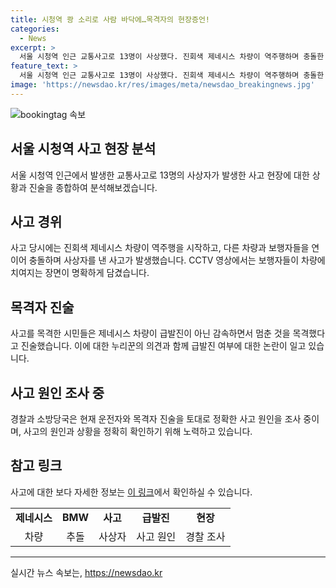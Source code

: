 ```yaml
---
title: 시청역 쾅 소리로 사람 바닥에…목격자의 현장증언!
categories:
  - News
excerpt: >
  서울 시청역 인근 교통사고로 13명이 사상했다. 진회색 제네시스 차량이 역주행하며 충돌한 뒤 보행자를 들이받았으나 운전자는 급발진 주장. 시민들과 CCTV 영상은 반대 주장하며 긴장한 상황 속에서도 사고 현장을 목격한 시민들의 증언이 중요한 증거로 작용하고 있다. 경찰과 소방당국은 사고 원인을 조사 중이다.
feature_text: >
  서울 시청역 인근 교통사고로 13명이 사상했다. 진회색 제네시스 차량이 역주행하며 충돌한 뒤 보행자를 들이받았으나 운전자는 급발진 주장. 시민들과 CCTV 영상은 반대 주장하며 긴장한 상황 속에서도 사고 현장을 목격한 시민들의 증언이 중요한 증거로 작용하고 있다. 경찰과 소방당국은 사고 원인을 조사 중이다.
image: 'https://newsdao.kr/res/images/meta/newsdao_breakingnews.jpg'
---
```


<p><img src="https://newsdao.kr/res/images/meta/newsdao_breakingnews.jpg" alt="bookingtag 속보" /></p>

<h2 data-ke-size="size26">서울 시청역 사고 현장 분석</h2>

<p data-ke-size="size16">서울 시청역 인근에서 발생한 교통사고로 13명의 사상자가 발생한 사고 현장에 대한 상황과 진술을 종합하여 분석해보겠습니다.</p>

<h2 data-ke-size="size24">사고 경위</h2>

<p data-ke-size="size16">사고 당시에는 진회색 제네시스 차량이 역주행을 시작하고, 다른 차량과 보행자들을 연이어 충돌하며 사상자를 낸 사고가 발생했습니다. CCTV 영상에서는 보행자들이 차량에 치여지는 장면이 명확하게 담겼습니다.</p>

<h2 data-ke-size="size24">목격자 진술</h2>

<p data-ke-size="size16">사고를 목격한 시민들은 제네시스 차량이 급발진이 아닌 감속하면서 멈춘 것을 목격했다고 진술했습니다. 이에 대한 누리꾼의 의견과 함께 급발진 여부에 대한 논란이 일고 있습니다.</p>

<h2 data-ke-size="size24">사고 원인 조사 중</h2>

<p data-ke-size="size16">경찰과 소방당국은 현재 운전자와 목격자 진술을 토대로 정확한 사고 원인을 조사 중이며, 사고의 원인과 상황을 정확히 확인하기 위해 노력하고 있습니다.</p>

<h2 data-ke-size="size24">참고 링크</h2>

<p data-ke-size="size16">사고에 대한 보다 자세한 정보는 <a href="https://www.abc.com/article/traffic-accident-seoul" target="_blank" rel="nofollow">이 링크</a>에서 확인하실 수 있습니다.</p>

<table>
  <tbody>
    <tr>
      <td style="text-align: center; height: 17px;"><b>제네시스</b></td>
      <td style="text-align: center; height: 17px;"><b>BMW</b></td>
      <td style="text-align: center; height: 17px;"><b>사고</b></td>
      <td style="text-align: center; height: 17px;"><b>급발진</b></td>
      <td style="text-align: center; height: 17px;"><b>현장</b></td>
    </tr>
    <tr>
      <td style="text-align: center;">차량</td>
      <td style="text-align: center;">추돌</td>
      <td style="text-align: center;">사상자</td>
      <td style="text-align: center;">사고 원인</td>
      <td style="text-align: center;">경찰 조사</td>
    </tr>
  </tbody>
</table>

<hr>
실시간 뉴스 속보는, <a href="https://newsdao.kr" rel="dofollow">https://newsdao.kr</a>


